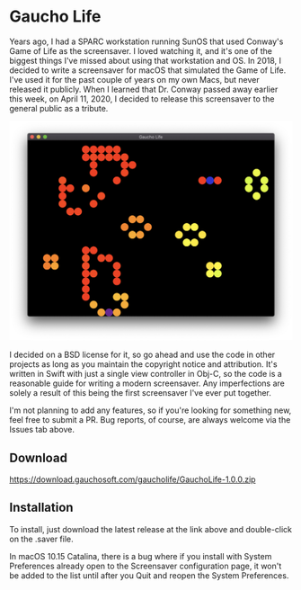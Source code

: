 # Gaucho Life

Years ago, I had a SPARC workstation running SunOS that used Conway's Game of Life as the screensaver.  I loved watching it, and it's one of the biggest things I've missed about using that workstation and OS.  In 2018, I decided to write a screensaver for macOS that simulated the Game of Life.  I've used it for the past couple of years on my own Macs, but never released it publicly.  When I learned that Dr. Conway passed away earlier this week, on April 11, 2020, I decided to release this screensaver to the general public as a tribute.  

![Gaucho Life Screenshot](/Resources/screenshot-1.0.png)

I decided on a BSD license for it, so go ahead and use the code in other projects as long as you maintain the copyright notice and attribution.  It's written in Swift with just a single view controller in Obj-C, so the code is a reasonable guide for writing a modern screensaver.  Any imperfections are solely a result of this being the first screensaver I've ever put together.

I'm not planning to add any features, so if you're looking for something new, feel free to submit a PR.  Bug reports, of course, are always welcome via the Issues tab above.

## Download

https://download.gauchosoft.com/gaucholife/GauchoLife-1.0.0.zip

## Installation

To install, just download the latest release at the link above and double-click on the .saver file.  

In macOS 10.15 Catalina, there is a bug where if you install with System Preferences already open to the Screensaver configuration page, it won't be added to the list until after you Quit and reopen the System Preferences.

